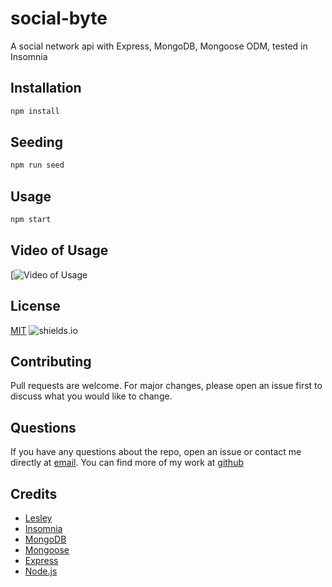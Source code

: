 # social-byte
A social network api with Express, MongoDB, Mongoose ODM, tested in Insomnia

## Installation
```bash
npm install
```

## Seeding
```bash
npm run seed
```

## Usage
```bash
npm start
```

## Video of Usage
[![Video of Usage](https://www.youtube.com/watch?v=hrFrqVFQ1yU)

## License
[MIT](https://choosealicense.com/licenses/mit/)
![shields.io](https://img.shields.io/badge/license-MIT-brightgreen)

## Contributing
Pull requests are welcome. For major changes, please open an issue first to discuss what you would like to change.

## Questions
If you have any questions about the repo, open an issue or contact me directly at [email](mailto:phosphorescence3@hotmail.com). You can find more of my work at [github](https://github.com/lesley-byte)

## Credits
- [Lesley](https://github.com/lesley-byte)
- [Insomnia](https://insomnia.rest/)
- [MongoDB](https://www.mongodb.com/)
- [Mongoose](https://mongoosejs.com/)
- [Express](https://expressjs.com/)
- [Node.js](https://nodejs.org/en/)